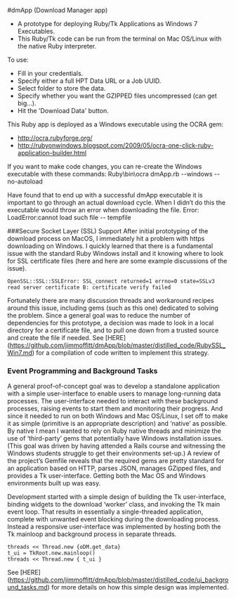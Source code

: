 #dmApp (Download Manager app) 


+ A prototype for deploying Ruby/Tk Applications as Windows 7 Executables.
+ This Ruby/Tk code can be run from the terminal on Mac OS/Linux with the native Ruby interpreter.

To use:
* Fill in your credentials.
* Specify either a full HPT Data URL or a Job UUID.
* Select  folder to store the data.
* Specify whether you want the GZIPPED files uncompressed (can get big...).
* Hit the 'Download Data' button.

This Ruby app is deployed as a Windows executable using the OCRA gem:
+ http://ocra.rubyforge.org/
+ http://rubyonwindows.blogspot.com/2009/05/ocra-one-click-ruby-application-builder.html

If you want to make code changes, you can re-create the Windows executable with these commands:
Ruby\bin\ocra dmApp.rb --windows --no-autoload

Have found that to end up with a successful dmApp executable it is important to go through an actual download cycle. When I didn’t do this the executable would throw an error when downloading the file. 
Error: LoadError:cannot load such file -- tempfile

###Secure Socket Layer (SSL) Support
After initial prototyping of the download process on MacOS, I immediately hit a problem with https downloading on Windows. I quickly learned that there is a fundamental issue with the standard Ruby Windows install and it knowing where to look for SSL certificate files (here and here are some example discussions of the issue).

```
OpenSSL::SSL::SSLError: SSL_connect returned=1 errno=0 state=SSLv3 read server certificate B: certificate verify failed
```

Fortunately there are many discussion threads and workaround recipes around this issue, including gems (such as this one) dedicated to solving the problem. Since a general goal was to reduce the number of dependencies for this prototype, a decision was made to look in a local directory for a certificate file, and to pull one down from a trusted source and create the file if needed. See [HERE] (https://github.com/jimmoffitt/dmApp/blob/master/distilled_code/RubySSL_Win7.md) for a compilation of code written to implement this strategy. 

### Event Programming and Background Tasks  
A general proof-of-concept goal was to develop a standalone application with a simple user-interface to enable users to manage long-running data processes. The user-interface needed to interact with these background processes, raising events to start them and monitoring their progress. And since it needed to run on both Windows and Mac OS/Linux, I set off to make it as simple (primitive is an appropriate description) and ‘native’ as possible. By native I mean I wanted to rely on Ruby native threads and minimize the use of ‘third-party’ gems that potentially have Windows installation issues. (This goal was driven by having attended a Rails course and witnessing the Windows students struggle to get their environments set-up.) A review of the project’s Gemfile reveals that the required gems are pretty standard for an application based on HTTP, parses JSON, manages GZipped files, and provides a Tk user-interface.  Getting both the Mac OS and Windows environments built up was easy.

Development started with a simple design of building the Tk user-interface, binding widgets to the download ‘worker’ class, and invoking the Tk main event loop. That results in essentially a single-threaded application, complete with unwanted event blocking during the downloading process. Instead a responsive user-interface was implemented by hosting both the Tk mainloop and background process in separate threads. 

```
threads << Thread.new {oDM.get_data}
t_ui = TkRoot.new.mainloop()
threads << Thread.new { t_ui }
```

See [HERE] (https://github.com/jimmoffitt/dmApp/blob/master/distilled_code/ui_background_tasks.md) for more details on how this simple design was implemented.





